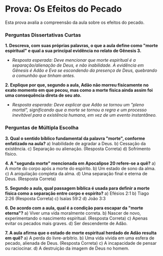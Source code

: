 # Prova: Os Efeitos do Pecado

Esta prova avalia a compreensão da aula sobre os efeitos do pecado.

### Perguntas Dissertativas Curtas

**1. Descreva, com suas próprias palavras, o que a aula define como "morte espiritual" e qual a sua principal evidência no relato de Gênesis 3.**
   *   *Resposta esperada: Deve mencionar que morte espiritual é a separação/alienação de Deus, e não inabilidade. A evidência em Gênesis é Adão e Eva se escondendo da presença de Deus, quebrando a comunhão que tinham antes.*

**2. Explique por que, segundo a aula, Adão não morreu fisicamente no exato momento em que pecou, mas como a morte física ainda assim foi uma consequência direta de seu ato.**
   *   *Resposta esperada: Deve explicar que Adão se tornou um "pleno mortal", significando que a morte se tornou a regra e um processo inevitável para a existência humana, em vez de um evento instantâneo.*

### Perguntas de Múltipla Escolha

**3. Qual o sentido bíblico fundamental da palavra "morte", conforme enfatizado na aula?**
   a) Inabilidade de agradar a Deus.
   b) Cessação da existência.
   c) Separação ou alienação. (Resposta Correta)
   d) Sofrimento físico.

**4. A "segunda morte" mencionada em Apocalipse 20 refere-se a quê?**
   a) A morte do corpo após a morte do espírito.
   b) Um estado de sono da alma.
   c) A aniquilação completa da alma.
   d) Uma separação final e eterna de Deus. (Resposta Correta)

**5. Segundo a aula, qual passagem bíblica é usada para definir a morte física como a separação entre corpo e espírito?**
   a) Efésios 2:1
   b) Tiago 2:26 (Resposta Correta)
   c) Isaías 59:2
   d) João 3:3

**6. De acordo com a aula, qual é a condição para escapar da "morte eterna"?**
   a) Viver uma vida moralmente correta.
   b) Nascer de novo, experimentando o nascimento espiritual. (Resposta Correta)
   c) Apenas evitar os pecados mais graves.
   d) Ser descendente de Adão.

**7. A aula afirma que o estado de morte espiritual herdado de Adão resulta em quê?**
   a) A perda do livre-arbítrio.
   b) Uma vida vivida em uma esfera de pecado, alienada de Deus. (Resposta Correta)
   c) A incapacidade de pensar ou raciocinar.
   d) A destruição da imagem de Deus no homem. 